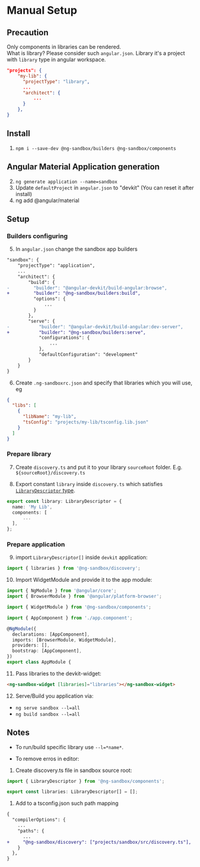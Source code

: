 # Manual Setup

## Precaution

Only components in libraries can be rendered.  
What is library? Please consider such `angular.json`. Library it's a project with `library` type in angular workspace.

```json
"projects": {
    "my-lib": {
      "projectType": "library",
      ...
      "architect": {
          ...
      }
    },
}
```

## Install

1. `npm i --save-dev @ng-sandbox/builders @ng-sandbox/components`

## Angular Material Application generation

2. `ng generate application --name=sandbox`
3. Update `defaultProject` in `angular.json` to "devkit" (You can reset it after install)
4. ng add @angular/material

## Setup

### Builders configuring

5. In `angular.json` change the sandbox app builders

```diff json
"sandbox": {
    "projectType": "application",
    ...
    "architect": {
        "build": {
-         "builder": "@angular-devkit/build-angular:browse",
+         "builder": "@ng-sandbox/builders:build",
          "options": {
              ...
          }
        },
        "serve": {
-           "builder": "@angular-devkit/build-angular:dev-server",
+           "builder": "@ng-sandbox/builders:serve",
            "configurations": {
                ...
            },
            "defaultConfiguration": "development"
        }
    }
}
```

6. Create `.ng-sandboxrc.json` and specify that libraries which you will use, eg

```json
{
  "libs": [
    {
      "libName": "my-lib",
      "tsConfig": "projects/my-lib/tsconfig.lib.json"
    }
  ]
}
```

### Prepare library

7. Create `discovery.ts` and put it to your library `sourceRoot` folder. E.g. `${sourceRoot}/discovery.ts`

8. Export constant `library` inside `discovery.ts` which satisfies [`LibraryDescriptor` type](https://github.com/s3141p/ng-sandbox/blob/master/libs/components/src/lib/types/library-descriptor.ts).

```ts
export const library: LibraryDescriptor = {
  name: 'My Lib',
  components: [
      ...
  ],
};
```

### Prepare application

9. import `LibraryDescriptor[]` inside `devkit` application:

```typescript
import { libraries } from '@ng-sandbox/discovery';
```

10. Import WidgetModule and provide it to the app module:

```ts
import { NgModule } from '@angular/core';
import { BrowserModule } from '@angular/platform-browser';

import { WidgetModule } from '@ng-sandbox/components';

import { AppComponent } from './app.component';

@NgModule({
  declarations: [AppComponent],
  imports: [BrowserModule, WidgetModule],
  providers: [],
  bootstrap: [AppComponent],
})
export class AppModule {
```

11. Pass libraries to the devkit-widget:

```html
<ng-sandbox-widget [libraries]="libraries"></ng-sandbox-widget>
```

12. Serve/Build you application via:

- `ng serve sandbox --l=all`
- `ng build sandbox --l=all`

## Notes

- To run/build specific library use `--l=*name*`.

- To remove erros in editor:

1. Create discovery.ts file in sandbox source root:

```ts
import { LibraryDescriptor } from '@ng-sandbox/components';

export const libraries: LibraryDescriptor[] = [];
```

1. Add to a tsconfig.json such path mapping

```Diff
{
  "compilerOptions": {
    ...
    "paths": {
      ...
+     "@ng-sandbox/discovery": ["projects/sandbox/src/discovery.ts"],
    }
  },
}
```

